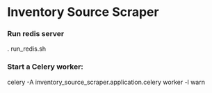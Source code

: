 # Inventory Source Scraper

### Run redis server
. run_redis.sh

### Start a Celery worker:
celery -A inventory_source_scraper.application.celery worker -l warn 